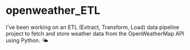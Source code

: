 # openweather_ETL
I've been working on an ETL (Extract, Transform, Load) data pipeline project to fetch and store weather data from the OpenWeatherMap API using Python. 🌤️

